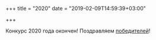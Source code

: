 +++
title = "2020"
date = "2019-02-09T14:59:39+03:00"

+++

Конкурс 2020 года окончен! Поздравляем [победителей](../winners/2020.pdf)!